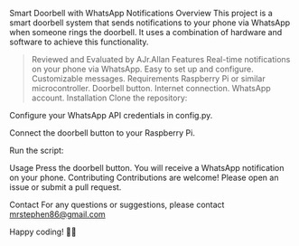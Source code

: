 Smart Doorbell with WhatsApp Notifications
Overview
This project is a smart doorbell system that sends notifications to your phone via WhatsApp when someone rings the doorbell. It uses a combination of hardware and software to achieve this functionality.
> Reviewed and Evaluated by AJr.Allan
Features
Real-time notifications on your phone via WhatsApp.
Easy to set up and configure.
Customizable messages.
Requirements
Raspberry Pi or similar microcontroller.
Doorbell button.
Internet connection.
WhatsApp account.
Installation
Clone the repository:



Configure your WhatsApp API credentials in config.py.

Connect the doorbell button to your Raspberry Pi.

Run the script:



Usage
Press the doorbell button.
You will receive a WhatsApp notification on your phone.
Contributing
Contributions are welcome! Please open an issue or submit a pull request.



Contact
For any questions or suggestions, please contact mrstephen86@gmail.com

Happy coding! 🔔📱
